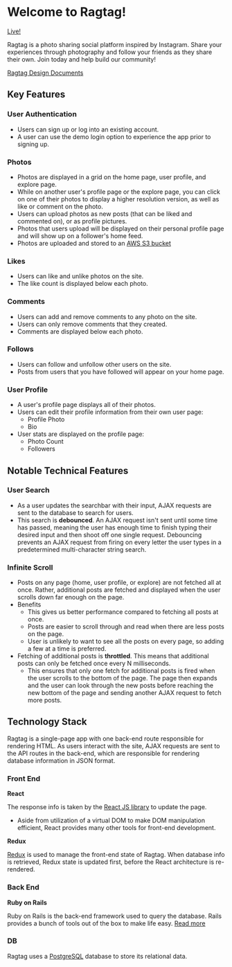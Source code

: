 # Welcome to Ragtag!

[Live!](https://www.ragtagapp.com/)

Ragtag is a photo sharing social platform inspired by Instagram. Share your experiences through photography and follow your friends as they share their own. Join today and help build our community!

[Ragtag Design Documents](https://github.com/vanillafrosty/ragtag/wiki)


## Key Features

### User Authentication
- Users can sign up or log into an existing account.
- A user can use the demo login option to experience the app prior to signing up.

### Photos
- Photos are displayed in a grid on the home page, user profile, and explore page.
- While on another user's profile page or the explore page, you can click on one of their photos to display a higher resolution version, as well as like or comment on the photo.
- Users can upload photos as new posts (that can be liked and commented on), or as profile pictures.
- Photos that users upload will be displayed on their personal profile page and will show up on a follower's home feed.
- Photos are uploaded and stored to an [AWS S3 bucket](https://aws.amazon.com/s3/)

### Likes
- Users can like and unlike photos on the site.
- The like count is displayed below each photo.

### Comments
- Users can add and remove comments to any photo on the site.
- Users can only remove comments that they created.
- Comments are displayed below each photo.

### Follows
- Users can follow and unfollow other users on the site.
- Posts from users that you have followed will appear on your home page.

### User Profile
- A user's profile page displays all of their photos.
- Users can edit their profile information from their own user page:
	- Profile Photo
	- Bio
- User stats are displayed on the profile page:
	- Photo Count
	- Followers




## Notable Technical Features

### User Search
* As a user updates the searchbar with their input, AJAX requests are sent to the database to search for users. 
* This search is **debounced**. An AJAX request isn't sent until some time has passed, meaning the user has enough time to finish typing their desired input and then shoot off one single request. Debouncing prevents an AJAX request from firing on every letter the user types in a predetermined multi-character string search.

### Infinite Scroll
* Posts on any page (home, user profile, or explore) are not fetched all at once. Rather, additional posts are fetched and displayed when the user scrolls down far enough on the page.
* Benefits
    * This gives us better performance compared to fetching all posts at once. 
    * Posts are easier to scroll through and read when there are less posts on the page.
    * User is unlikely to want to see all the posts on every page, so adding a few at a time is preferred. 
* Fetching of additional posts is **throttled**. This means that additional posts can only be fetched once every N milliseconds.
    * This ensures that only one fetch for additional posts is fired when the user scrolls to the bottom of the page. The page then expands and the user can look through the new posts before reaching the new bottom of the page and sending another AJAX request to fetch more posts. 





## Technology Stack

Ragtag is a single-page app with one back-end route responsible for rendering HTML. As users interact with the site, AJAX requests are sent to the API routes in the back-end, which are responsible for rendering database information in JSON format.

### Front End

**React**

 The response info is taken by the [React JS library](https://reactjs.org/) to update the page.
- Aside from utilization of a virtual DOM to make DOM manipulation efficient, React provides many other tools for front-end development.

**Redux**

[Redux](https://redux.js.org/) is used to manage the front-end state of Ragtag. When database info is retrieved, Redux state is updated first, before the React architecture is re-rendered.

### Back End

**Ruby on Rails**

Ruby on Rails is the back-end framework used to query the database. Rails provides a bunch of tools out of the box to make life easy. [Read more](https://rubyonrails.org/)

### DB
Ragtag uses a [PostgreSQL](https://www.postgresql.org/) database to store its relational data.
